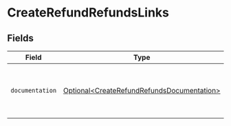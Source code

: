 # CreateRefundRefundsLinks


## Fields

| Field                                                                                                  | Type                                                                                                   | Required                                                                                               | Description                                                                                            |
| ------------------------------------------------------------------------------------------------------ | ------------------------------------------------------------------------------------------------------ | ------------------------------------------------------------------------------------------------------ | ------------------------------------------------------------------------------------------------------ |
| `documentation`                                                                                        | [Optional\<CreateRefundRefundsDocumentation>](../../models/errors/CreateRefundRefundsDocumentation.md) | :heavy_minus_sign:                                                                                     | The URL to the generic Mollie API error handling guide.                                                |